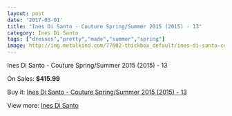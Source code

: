 ```yaml
---
layout: post
date: '2017-03-01'
title: "Ines Di Santo - Couture Spring/Summer 2015 (2015) - 13"
category: Ines Di Santo
tags: ["dresses","pretty","made","summer","spring"]
image: http://img.metalkind.com/77602-thickbox_default/ines-di-santo-couture-spring-summer-2015-2015-13.jpg
---
```

Ines Di Santo - Couture Spring/Summer 2015 (2015) - 13

On Sales: **$415.99**
<a href="https://www.metalkind.com/en/ines-di-santo/18935-ines-di-santo-couture-spring-summer-2015-2015-13.html"><amp-img layout="responsive" width="600" height="600" src="//img.metalkind.com/77602-thickbox_default/ines-di-santo-couture-spring-summer-2015-2015-13.jpg" alt="Ines Di Santo - Couture Spring/Summer 2015 (2015) - 13 0" /></a>
<a href="https://www.metalkind.com/en/ines-di-santo/18935-ines-di-santo-couture-spring-summer-2015-2015-13.html"><amp-img layout="responsive" width="600" height="600" src="//img.metalkind.com/77603-thickbox_default/ines-di-santo-couture-spring-summer-2015-2015-13.jpg" alt="Ines Di Santo - Couture Spring/Summer 2015 (2015) - 13 1" /></a>
<a href="https://www.metalkind.com/en/ines-di-santo/18935-ines-di-santo-couture-spring-summer-2015-2015-13.html"><amp-img layout="responsive" width="600" height="600" src="//img.metalkind.com/77604-thickbox_default/ines-di-santo-couture-spring-summer-2015-2015-13.jpg" alt="Ines Di Santo - Couture Spring/Summer 2015 (2015) - 13 2" /></a>
<a href="https://www.metalkind.com/en/ines-di-santo/18935-ines-di-santo-couture-spring-summer-2015-2015-13.html"><amp-img layout="responsive" width="600" height="600" src="//img.metalkind.com/77605-thickbox_default/ines-di-santo-couture-spring-summer-2015-2015-13.jpg" alt="Ines Di Santo - Couture Spring/Summer 2015 (2015) - 13 3" /></a>
<a href="https://www.metalkind.com/en/ines-di-santo/18935-ines-di-santo-couture-spring-summer-2015-2015-13.html"><amp-img layout="responsive" width="600" height="600" src="//img.metalkind.com/77606-thickbox_default/ines-di-santo-couture-spring-summer-2015-2015-13.jpg" alt="Ines Di Santo - Couture Spring/Summer 2015 (2015) - 13 4" /></a>

Buy it: [Ines Di Santo - Couture Spring/Summer 2015 (2015) - 13](https://www.metalkind.com/en/ines-di-santo/18935-ines-di-santo-couture-spring-summer-2015-2015-13.html "Ines Di Santo - Couture Spring/Summer 2015 (2015) - 13")

View more: [Ines Di Santo](https://www.metalkind.com/en/60-ines-di-santo "Ines Di Santo")